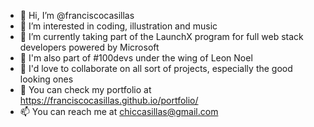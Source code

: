 - 👋 Hi, I’m @franciscocasillas
- 👀 I’m interested in coding, illustration and music
- 🌱 I’m currently taking part of the LaunchX program for full web stack developers powered by Microsoft
- 🦁 I'm also part of #100devs under the wing of Leon Noel
- 💞️ I'd love to collaborate on all sort of projects, especially the good looking ones
- 💼 You can check my portfolio at https://franciscocasillas.github.io/portfolio/
- 📫 You can reach me at chiccasillas@gmail.com

<!---
franciscocasillas/franciscocasillas is a ✨ special ✨ repository because its `README.md` (this file) appears on your GitHub profile.
You can click the Preview link to take a look at your changes.
--->
